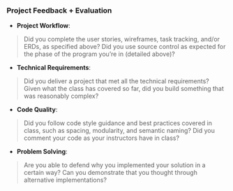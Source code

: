 ### Project Feedback + Evaluation

* __Project Workflow__: 

>Did you complete the user stories, wireframes, task tracking, and/or ERDs, as specified above? Did you use source control as expected for the phase of the program you’re in (detailed above)?

* __Technical Requirements__: 

>Did you deliver a project that met all the technical requirements? Given what the class has covered so far, did you build something that was reasonably complex?

* __Code Quality__: 

>Did you follow code style guidance and best practices covered in class, such as spacing, modularity, and semantic naming? Did you comment your code as your instructors have in class?

* __Problem Solving__: 

>Are you able to defend why you implemented your solution in a certain way? Can you demonstrate that you thought through alternative implementations?
